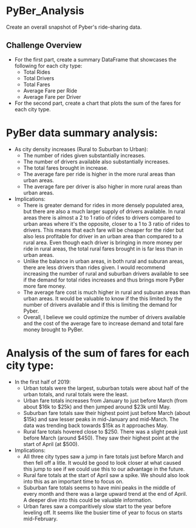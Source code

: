 # PyBer_Analysis
Create an overall snapshot of Pyber's ride-sharing data.

## Challenge Overview
- For the first part, create a summary DataFrame that showcases the following for each city type:
    - Total Rides
    - Total Drivers
    - Total Fares
    - Average Fare per Ride
    - Average Fare per Driver
- For the second part, create a chart that plots the sum of the fares for each city type.

# PyBer data summary analysis:
- As city density increases (Rural to Suburban to Urban):
    - The number of rides given substantially increases.
    - The number of drivers available also substantially increases.
    - The total fares brought in increase.
    - The average fare per ride is higher in the more rural areas than urban areas.
    - The average fare per driver is also higher in more rural areas than urban areas.
- Implications:
    - There is greater demand for rides in more densely populated area, but there are also a much larger supply of drivers available. In rural areas there is almost a 2 to 1 ratio of rides to drivers compared to urban areas where it's the opposite, closer to a 1 to 3 ratio of rides to drivers. This means that each fare will be cheaper for the rider but also less profitable for driver in an urban area than compared to a rural area. Even though each driver is bringing in more money per ride in rural areas, the total rural fares brought in is far less than in urban areas.
    - Unlike the balance in urban areas, in both rural and suburan areas, there are less drivers than rides given. I would recommend increasing the number of rural and suburban drivers available to see if the demand for total rides increases and thus brings more PyBer more fare money. 
    - The average fare cost is much higher in rural and suburan areas than urban areas. It would be valuable to know if the this limited by the number of drivers available and if this is limiting the demand for Pyber. 
    - Overall, I believe we could optimize the number of drivers available and the cost of the average fare to increase demand and total fare money brought to PyBer.

# Analysis of the sum of fares for each city type:
- In the first half of 2019:
    - Urban totals were the largest, suburban totals were about half of the urban totals, and rural totals were the least.
    - Urban fare totals increases from January to just before March (from about $16k to $25k) and then jumped around $23k until May.
    - Suburban fare totals saw their highest point just before March (about $15k) and saw lesser peaks in mid-January and mid-March. The data was trending back towards $15k as it approaches May.
    - Rural fare totals hovered close to $250. There was a slight peak just before March (around $450). They saw their highest point at the start of April (at $500). 
- Implications:
    - All three city types saw a jump in fare totals just before March and then fell off a litle. It would be good to look closer at what caused this jump to see if we could use this to our advantage in the future. 
    - Rural fare totals at the start of April saw a spike. We should also look into this as an important time to focus on.
    - Suburban fare totals seems to have mini peaks in the middle of every month and there was a large upward trend at the end of April. A deeper dive into this could be valuable information.
    - Urban fares saw a comparitively slow start to the year before leveling off. It seems like the busier time of year to focus on starts mid-February. 